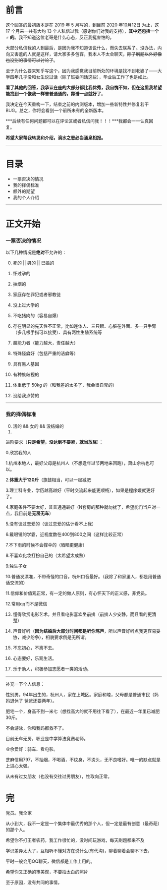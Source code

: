

# 前言

这个回答的最初版本是在 2019 年 5 月写的，到目前 2020 年10月12日 为止，这 17 个月来一共有大约 13 个人私信过我（感谢你们对我的支持），**其中还包括一个 ♂ 的**。我不知道这位老哥是什么心态，反正我挺害怕的。

大部分私信我的人到最后，是因为我不知道该说什么，而失去联系了。没办法，内向又害羞的人就是这样，请大家多多包容，我本人不太会聊天，~~除了刷题以外好像也没别的事情可以讨论了~~。

至于为什么要来知乎写这个，因为我感觉我目前所处的环境是找不到老婆了——大学四年几乎没和女生说过话（除了班委问话这些），毕业后工作了也是如此。

**看了其他的回答，我承认在座的大部分都比我优秀，我自愧不如，但在这里我希望能找到一个像我一样普普通通的，靠谱一点就好了**。

我决定在今天重构一下，结束之前的内测版本，增加一些新特性并修复若干 BUG。总之，你将会看到一个前所未有的全新版本。

***后续有任何问题都可以在评论区或者私信问我！！！***我都会一一认真回复。

**希望大家帮我转发和介绍，滴水之恩必当涌泉相报。**

---

# 目录

- 一票否决的情况
- 我的择偶标准
- 额外的期望
- 我的个人介绍

---

# 正文开始

### 一票否决的情况

以下几种情况是**绝对**不允许的：

0. 死的 || 男的 || 已婚的 

1. 怀过孕的
2. 抽烟的
3. 家庭存在罪犯或者邪教徒
4. 没上过大学的
5. 不吃猪肉的（容易自爆）
6. 存在明显的先天性不正常，比如连体人、三只眼、心脏在外面、多一只手臂（多几根手指可以接受）、具有两性生殖系统等
7. 超能力者（能力越大，责任越大）
8. 特殊怪癖好（包括严重的洁癖等）
9. 具有黑人基因
10. 有种族歧视的
11. 体重低于 50kg 的（和我差的太多了，我会很自卑的）
12. 没给我点赞的

------

### 我的择偶标准

0. 活的 &&  女的  && 没结婚的
1. 







进阶要求（**只是希望，没达到不要紧，就当放屁**）：

0.欣赏我的人

1.杭州本地人，最好父母是杭州人（不想逢年过节两地来回跑），萧山余杭也可以。

2.**体重大于120斤**（旗鼓相当，可以一起减肥

3.理工科专业，学历越高越好（平时交流起来能更顺畅），如果是程序媛就更好了。

4.家庭条件不要太好，普普通通最好（N套房的那种就勿扰了，希望能门当户对一点，我目前是**无房无车**）

5.没有谈过恋爱的（谈过恋爱的估计看不上我）

6.戴眼镜的学霸，近视度数在400到800之间（这样比较正常）

7.不下雨的时候不会撑伞的（晒晒更健康）

8.不喜欢化妆打扮自己的（太希望太成熟）

9.独生子女

10.普通发漂准，不带奇怪的口音，杭州口音最好。（我除了和家里人，都是用普通话交流的）

11.信仰和价值观正常，有一定的做人原则，有心怀天下的正义感，非党员。

12.常用qq而不是微信

13. 懂得欣赏电影艺术，并且看电影喜欢坐前排（前排人少安静，而且看的更清楚）

14. 声音好听（**因为结婚后大部分时间都是听你骂声**，所以声音好听点我更容易妥协，减少纷争），相貌要求倒是无所谓。

15. 不忘初心，不离不去。

16. 心态要好，乐观生活。

17. 乐于助人，积极参加志愿者一类的活动。

------

补充一下个人信息：

性别男，94年出生的，杭州人，家在上城区。家庭和睦，父母都是普通市民（妈妈退休了 爸爸还要两年）。

肥宅一个，身高不到一米七（想找高大的就不用往下看了），在最近一年里已减肥30斤。

不会游泳，你和我妈都救不了。

目前无车无房，职业是中学算法竞赛老师。

业余爱好：骑车、看电影。

芝麻信用797，不抽烟，不喝酒，不纹身，不烫头，无不良嗜好。唯一的缺点就是上进心太强。

从未有过女朋友（也没有交往过男朋友），性取向正常。

# 完



党员。我全家

从小到大，我不一定是一个集体中最优秀的那个人，但一定是最有创意（最奇葩）的那个人。

希望你不打王者农药，我工作很忙的，没时间玩游戏，每天刷题都来不及

学识差异太大了，互相听不懂对方在说什么(有代沟)，聊着聊着会聊不下去，

平时一般会用QQ聊天，微信都是工作上用的。

希望你又正确的审美观，不要拍太白的照片

至于原因，没有共同的事情，

